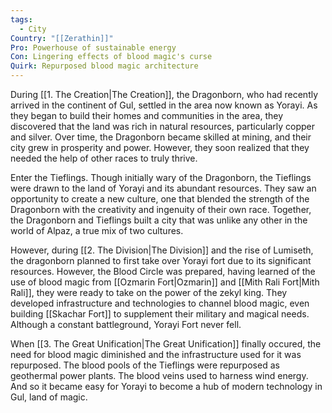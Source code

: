 ```yaml
---
tags:
  - City
Country: "[[Zerathin]]"
Pro: Powerhouse of sustainable energy
Con: Lingering effects of blood magic's curse
Quirk: Repurposed blood magic architecture
---
```

During [[1. The Creation|The Creation]], the Dragonborn, who had recently arrived in the continent of Gul, settled in the area now known as Yorayi. As they began to build their homes and communities in the area, they discovered that the land was rich in natural resources, particularly copper and silver. Over time, the Dragonborn became skilled at mining, and their city grew in prosperity and power. However, they soon realized that they needed the help of other races to truly thrive.

Enter the Tieflings. Though initially wary of the Dragonborn, the Tieflings were drawn to the land of Yorayi and its abundant resources. They saw an opportunity to create a new culture, one that blended the strength of the Dragonborn with the creativity and ingenuity of their own race. Together, the Dragonborn and Tieflings built a city that was unlike any other in the world of Alpaz, a true mix of two cultures. 

However, during [[2. The Division|The Division]] and the rise of Lumiseth, the dragonborn planned to first take over Yorayi fort due to its significant resources. However, the Blood Circle was prepared, having learned of the use of blood magic from [[Ozmarin Fort|Ozmarin]] and [[Mith Rali Fort|Mith Rali]], they were ready to take on the power of the zekyl king. They developed infrastructure and technologies to channel blood magic, even building [[Skachar Fort]] to supplement their military and magical needs. Although a constant battleground, Yorayi Fort never fell. 

When [[3. The Great Unification|The Great Unification]] finally occured, the need for blood magic diminished and the infrastructure used for it was repurposed. The blood pools of the Tieflings were repurposed as geothermal power plants. The blood veins used to harness wind energy. And so it became easy for Yorayi to become a hub of modern technology in Gul, land of magic.